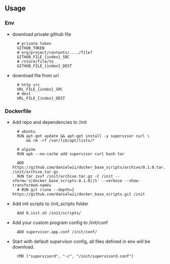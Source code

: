 ## Usage

### Env

- download private github file

        # private token
        GITHUB_TOKEN
        # org/project/contents/..../file?
        GITHUB_FILE_{index}_SRC
        # /store/file/to
        GITHUB_FILE_{index}_DEST

- download file from url

        # http src
        URL_FILE_{index}_SRC
        # dest
        URL_FILE_{index}_DEST

### Dockerfile

- Add repo and dependencies to /init

        # ubuntu
        RUN apt-get update && apt-get install -y supervisor curl \
            && rm -rf /var/lib/apt/lists/*
        
        # alpine
        RUN apk --no-cache add supervisor curl bash tar
        
        ADD https://github.com/danielwii/docker_base_scripts/archive/0.1.0.tar.gz /init/archive.tar.gz
        RUN tar zxvf /init/archive.tar.gz -C /init --xform='s|docker_base_scripts-0.1.0||S' --verbose --show-transformed-names
        # RUN git clone --depth=1 https://github.com/danielwii/docker_base_scripts.git /init

- Add init scripts to /init_scripts folder

        Add 0.init.sh /init/scripts/

- Add your custom program config to /init/conf

        ADD supervisor.app.conf /init/conf/

- Start with default supervisor config, all files defined in env will be download.

        CMD ["supervisord", "-c", "/init/supervisord.conf"]
